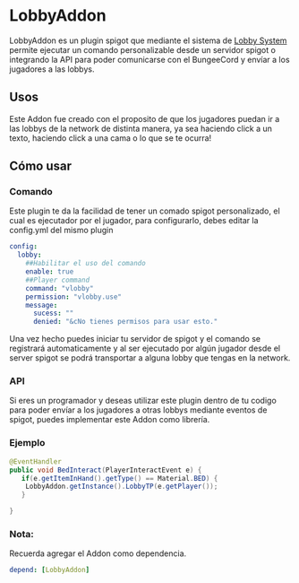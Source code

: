 # LobbyAddon


 LobbyAddon es un plugin spigot que mediante el sistema de [Lobby System](https://github.com/ObedMz/LobbySystem) permite
ejecutar un comando personalizable desde un servidor spigot o integrando la API para poder comunicarse con el BungeeCord y envíar
a los jugadores a las lobbys.

## Usos
 Este Addon fue creado con el proposito de que los jugadores puedan ir a las lobbys de la network de distinta manera,
  ya sea haciendo click a un texto, haciendo click a una cama o lo que se te ocurra!
 
 ## Cómo usar
 
### Comando
Este plugin te da la facilidad de tener un comado spigot personalizado, el cual es ejecutador por el jugador,
para configurarlo, debes editar la config.yml del mismo plugin

```yml
config:
  lobby:
    ##Habilitar el uso del comando
    enable: true
    ##Player command
    command: "vlobby"
    permission: "vlobby.use"
    message:
      sucess: ""
      denied: "&cNo tienes permisos para usar esto."

```
Una vez hecho puedes iniciar tu servidor de spigot y el comando se registrará automaticamente y al ser ejecutado por algún jugador
desde el server spigot se podrá transportar a alguna lobby que tengas en la network.


### API

Si eres un programador y deseas utilizar este plugin dentro de tu codigo para poder envíar a los jugadores a otras lobbys mediante eventos de spigot,
puedes implementar este Addon como librería.

### Ejemplo
```java
@EventHandler
public void BedInteract(PlayerInteractEvent e) {
   if(e.getItemInHand().getType() == Material.BED) {
    LobbyAddon.getInstance().LobbyTP(e.getPlayer());
   }

}

```

### Nota:
Recuerda agregar el Addon como dependencia.
```yml
depend: [LobbyAddon]

```





